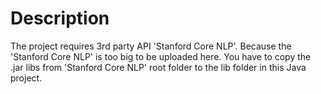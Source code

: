 <h1>Description</h1> 

The project requires 3rd party API 'Stanford Core NLP'. Because the 'Stanford Core NLP' is too big to be uploaded here. You have to copy the .jar libs from 'Stanford Core NLP' root folder to the lib folder in this Java project.  
